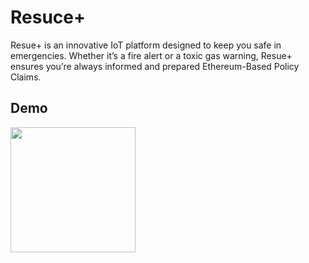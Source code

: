 
# Resuce+

Resue+ is an innovative IoT platform designed to keep you safe in emergencies. Whether it’s a fire alert or a toxic gas warning, Resue+ ensures you’re always informed and prepared Ethereum-Based Policy Claims.

## Demo
<img src="https://media.giphy.com/media/JIX9t2j0ZTN9S/giphy.gif" width="200" height="200" />



